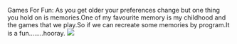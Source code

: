 Games For Fun:
As you get older your preferences change but one thing you hold on is memories.One of my favourite memory is my childhood and the games that we play.So if we can recreate some memories by program.It is a fun........hooray.
![](Games/unnamed.gif)
